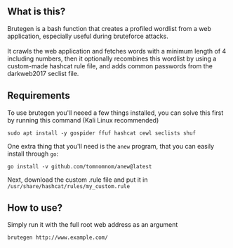 ## What is this?
Brutegen is a bash function that creates a profiled wordlist from a web application, especially useful during bruteforce attacks.\
\
It crawls the web application and fetches words with a minimum length of 4 including numbers, then it optionally recombines this wordlist by using a custom-made hashcat rule file, and adds common passwords from the darkweb2017 seclist file.

## Requirements
To use brutegen you'll neeed a few things installed, you can solve this first by running this command (Kali Linux recommended)
```
sudo apt install -y gospider ffuf hashcat cewl seclists shuf
```
One extra thing that you'll need is the ```anew``` program, that you can easily install through ```go```:
```
go install -v github.com/tomnomnom/anew@latest
```
Next, download the custom .rule file and put it in ```/usr/share/hashcat/rules/my_custom.rule```

## How to use?
Simply run it with the full root web address as an argument
```bash
brutegen http://www.example.com/
```

